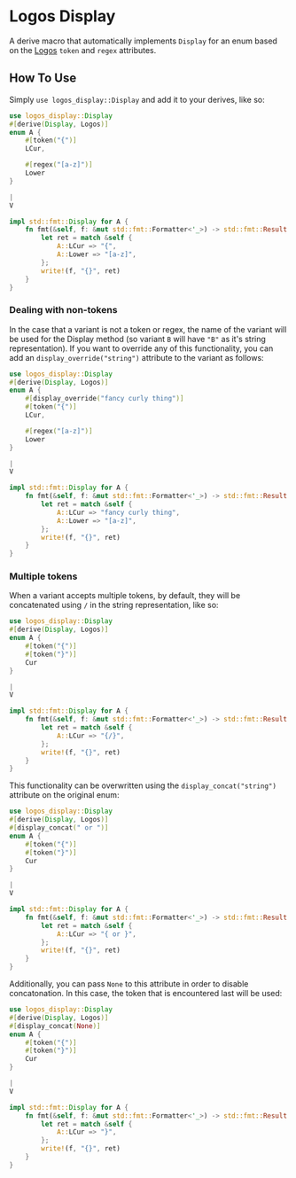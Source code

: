 # Logos Display
A derive macro that automatically implements `Display` for an enum based on the [Logos](https://github.com/maciejhirsz/logos) `token` and `regex` attributes.

## How To Use
Simply `use logos_display::Display` and add it to your derives, like so:

```rust
use logos_display::Display
#[derive(Display, Logos)]
enum A {
	#[token("{")]
	LCur,

	#[regex("[a-z]")]
	Lower
}

|
V

impl std::fmt::Display for A {
	fn fmt(&self, f: &mut std::fmt::Formatter<'_>) -> std::fmt::Result {
        let ret = match &self {
            A::LCur => "{",
            A::Lower => "[a-z]",
        };
        write!(f, "{}", ret)
    }
}
```

### Dealing with non-tokens
In the case that a variant is not a token or regex, the name of the variant will be used for the Display method (so variant `B` will have `"B"` as it's string representation). If you want to override any of this functionality, you can add an `display_override("string")` attribute to the variant as follows:

```rust
use logos_display::Display
#[derive(Display, Logos)]
enum A {
	#[display_override("fancy curly thing")]
	#[token("{")]
	LCur,

	#[regex("[a-z]")]
	Lower
}

|
V

impl std::fmt::Display for A {
	fn fmt(&self, f: &mut std::fmt::Formatter<'_>) -> std::fmt::Result {
        let ret = match &self {
            A::LCur => "fancy curly thing",
            A::Lower => "[a-z]",
        };
        write!(f, "{}", ret)
    }
}
```

### Multiple tokens
When a variant accepts multiple tokens, by default, they will be concatenated using `/` in the string representation, like so:

```rust
use logos_display::Display
#[derive(Display, Logos)]
enum A {
	#[token("{")]
	#[token("}")]
	Cur
}

|
V

impl std::fmt::Display for A {
	fn fmt(&self, f: &mut std::fmt::Formatter<'_>) -> std::fmt::Result {
        let ret = match &self {
            A::LCur => "{/}",
        };
        write!(f, "{}", ret)
    }
}
```

This functionality can be overwritten using the `display_concat("string")` attribute on the original enum:
```rust
use logos_display::Display
#[derive(Display, Logos)]
#[display_concat(" or ")]
enum A {
	#[token("{")]
	#[token("}")]
	Cur
}

|
V

impl std::fmt::Display for A {
	fn fmt(&self, f: &mut std::fmt::Formatter<'_>) -> std::fmt::Result {
        let ret = match &self {
            A::LCur => "{ or }",
        };
        write!(f, "{}", ret)
    }
}
```

Additionally, you can pass `None` to this attribute in order to disable concatonation. In this case, the token that is encountered last will be used:
```rust
use logos_display::Display
#[derive(Display, Logos)]
#[display_concat(None)]
enum A {
	#[token("{")]
	#[token("}")]
	Cur
}

|
V

impl std::fmt::Display for A {
	fn fmt(&self, f: &mut std::fmt::Formatter<'_>) -> std::fmt::Result {
        let ret = match &self {
            A::LCur => "}",
        };
        write!(f, "{}", ret)
    }
}
```
